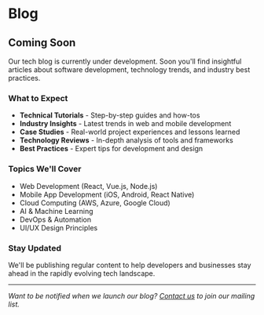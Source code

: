 # Blog

## Coming Soon

Our tech blog is currently under development. Soon you'll find insightful articles about software development, technology trends, and industry best practices.

### What to Expect

- **Technical Tutorials** - Step-by-step guides and how-tos
- **Industry Insights** - Latest trends in web and mobile development
- **Case Studies** - Real-world project experiences and lessons learned
- **Technology Reviews** - In-depth analysis of tools and frameworks
- **Best Practices** - Expert tips for development and design

### Topics We'll Cover

- Web Development (React, Vue.js, Node.js)
- Mobile App Development (iOS, Android, React Native)
- Cloud Computing (AWS, Azure, Google Cloud)
- AI & Machine Learning
- DevOps & Automation
- UI/UX Design Principles

### Stay Updated

We'll be publishing regular content to help developers and businesses stay ahead in the rapidly evolving tech landscape.

---

*Want to be notified when we launch our blog? [Contact us](/contact-us) to join our mailing list.*
